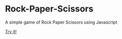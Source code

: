 # Rock-Paper-Scissors
A simple game of Rock Paper Scissors using Javascript

[Try it!](https://krzysztofhejna.github.io/Rock-Paper-Scissors-v2/)
